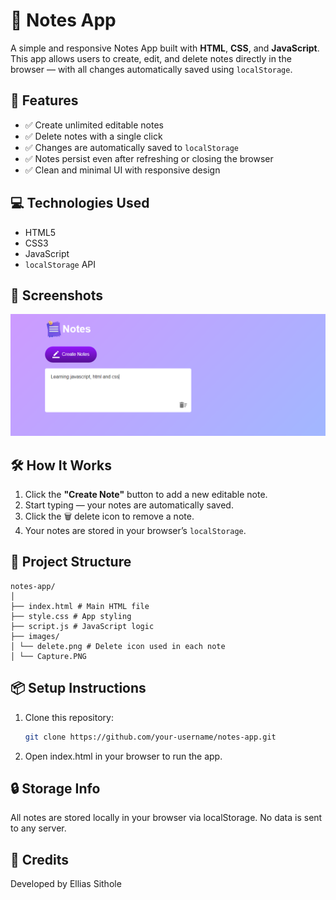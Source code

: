 # 📝 Notes App

A simple and responsive Notes App built with **HTML**, **CSS**, and **JavaScript**. This app allows users to create, edit, and delete notes directly in the browser — with all changes automatically saved using `localStorage`.

## 🚀 Features

- ✅ Create unlimited editable notes
- ✅ Delete notes with a single click
- ✅ Changes are automatically saved to `localStorage`
- ✅ Notes persist even after refreshing or closing the browser
- ✅ Clean and minimal UI with responsive design

## 💻 Technologies Used

- HTML5
- CSS3
- JavaScript 
- `localStorage` API

## 📸 Screenshots

![Screenshot of Notes App](images/Capture.PNG)

## 🛠️ How It Works

1. Click the **"Create Note"** button to add a new editable note.
2. Start typing — your notes are automatically saved.
3. Click the 🗑️ delete icon to remove a note.
4. Your notes are stored in your browser’s `localStorage`.

## 📂 Project Structure
```
notes-app/
│
├── index.html # Main HTML file
├── style.css # App styling
├── script.js # JavaScript logic
├── images/
│ └── delete.png # Delete icon used in each note
│ └── Capture.PNG 
```

## 📦 Setup Instructions

1. Clone this repository:
   ```bash
   git clone https://github.com/your-username/notes-app.git
   ```
2. Open index.html in your browser to run the app.

## 🔒 Storage Info
All notes are stored locally in your browser via localStorage. No data is sent to any server.
## 🙌 Credits
Developed by Ellias Sithole
